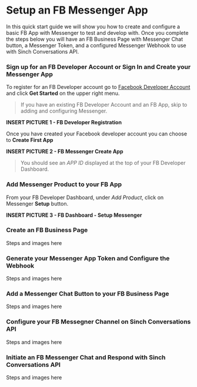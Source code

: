 
# Setup an FB Messenger App
In this quick start guide we will show you how to create and configure a basic FB App with Messenger to test and develop with.  Once you complete the steps below you will have an FB Business Page with Messenger Chat button, a Messenger Token, and a configured Messenger Webhook to use with Sinch Conversations API.

### Sign up for an FB Developer Account or Sign In and Create your Messenger App
To register for an FB Developer account go to [Facebook Developer Account](https://developers.facebook.com) and click **Get Started** on the upper right menu.

>
> If you have an existing FB Developer Account and an FB App, skip to adding and configuring Messenger.
>

**INSERT PICTURE 1 - FB Developer Registration**

Once you have created your Facebook developer account you can choose to **Create First App**

**INSERT PICTURE 2 - FB Messenger Create App**

>
>You should see an *APP ID* displayed at the top of your FB Developer Dashboard.
>

### Add Messenger Product to your FB App
From your FB Developer Dashboard, under *Add Product*, click on Messenger **Setup** button.

**INSERT PICTURE 3 - FB Dashboard - Setup Messenger**

### Create an FB Business Page
Steps and images here

### Generate your Messenger App Token and Configure the Webhook
Steps and images here

### Add a Messenger Chat Button to your FB Business Page
Steps and images here

### Configure your FB Messegner Channel on Sinch Conversations API
Steps and images here

### Initiate an FB Messenger Chat and Respond with Sinch Conversations API
Steps and images here

